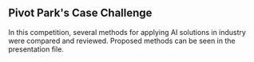 ## Pivot Park's Case Challenge

In this competition, several methods for applying AI solutions in industry were compared and reviewed. Proposed methods can be seen in the presentation file.
